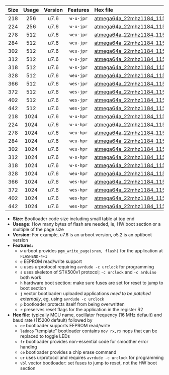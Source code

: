 |Size|Usage|Version|Features|Hex file|
|:-:|:-:|:-:|:-:|:--|
|218|256|u7.6|`w-u-jpr`|[atmega64a_22mhz1184_115200bps_ur_vbl.hex](https://raw.githubusercontent.com/stefanrueger/urboot/main/bootloaders/atmega64a/fcpu_22mhz1184/115200_bps/atmega64a_22mhz1184_115200bps_ur_vbl.hex)|
|224|256|u7.6|`w-u-jpr`|[atmega64a_22mhz1184_115200bps_lednop_ur_vbl.hex](https://raw.githubusercontent.com/stefanrueger/urboot/main/bootloaders/atmega64a/fcpu_22mhz1184/115200_bps/atmega64a_22mhz1184_115200bps_lednop_ur_vbl.hex)|
|278|512|u7.6|`weu-jpr`|[atmega64a_22mhz1184_115200bps_ee_ur_vbl.hex](https://raw.githubusercontent.com/stefanrueger/urboot/main/bootloaders/atmega64a/fcpu_22mhz1184/115200_bps/atmega64a_22mhz1184_115200bps_ee_ur_vbl.hex)|
|284|512|u7.6|`weu-jpr`|[atmega64a_22mhz1184_115200bps_ee_lednop_ur_vbl.hex](https://raw.githubusercontent.com/stefanrueger/urboot/main/bootloaders/atmega64a/fcpu_22mhz1184/115200_bps/atmega64a_22mhz1184_115200bps_ee_lednop_ur_vbl.hex)|
|302|512|u7.6|`weu-jpr`|[atmega64a_22mhz1184_115200bps_ee_lednop_fr_ur_vbl.hex](https://raw.githubusercontent.com/stefanrueger/urboot/main/bootloaders/atmega64a/fcpu_22mhz1184/115200_bps/atmega64a_22mhz1184_115200bps_ee_lednop_fr_ur_vbl.hex)|
|312|512|u7.6|`w-s-jpr`|[atmega64a_22mhz1184_115200bps_vbl.hex](https://raw.githubusercontent.com/stefanrueger/urboot/main/bootloaders/atmega64a/fcpu_22mhz1184/115200_bps/atmega64a_22mhz1184_115200bps_vbl.hex)|
|318|512|u7.6|`w-s-jpr`|[atmega64a_22mhz1184_115200bps_lednop_vbl.hex](https://raw.githubusercontent.com/stefanrueger/urboot/main/bootloaders/atmega64a/fcpu_22mhz1184/115200_bps/atmega64a_22mhz1184_115200bps_lednop_vbl.hex)|
|328|512|u7.6|`weu-jpr`|[atmega64a_22mhz1184_115200bps_ee_lednop_fr_ce_ur_vbl.hex](https://raw.githubusercontent.com/stefanrueger/urboot/main/bootloaders/atmega64a/fcpu_22mhz1184/115200_bps/atmega64a_22mhz1184_115200bps_ee_lednop_fr_ce_ur_vbl.hex)|
|366|512|u7.6|`wes-jpr`|[atmega64a_22mhz1184_115200bps_ee_vbl.hex](https://raw.githubusercontent.com/stefanrueger/urboot/main/bootloaders/atmega64a/fcpu_22mhz1184/115200_bps/atmega64a_22mhz1184_115200bps_ee_vbl.hex)|
|372|512|u7.6|`wes-jpr`|[atmega64a_22mhz1184_115200bps_ee_lednop_vbl.hex](https://raw.githubusercontent.com/stefanrueger/urboot/main/bootloaders/atmega64a/fcpu_22mhz1184/115200_bps/atmega64a_22mhz1184_115200bps_ee_lednop_vbl.hex)|
|402|512|u7.6|`wes-jpr`|[atmega64a_22mhz1184_115200bps_ee_lednop_fr_vbl.hex](https://raw.githubusercontent.com/stefanrueger/urboot/main/bootloaders/atmega64a/fcpu_22mhz1184/115200_bps/atmega64a_22mhz1184_115200bps_ee_lednop_fr_vbl.hex)|
|442|512|u7.6|`wes-jpr`|[atmega64a_22mhz1184_115200bps_ee_lednop_fr_ce_vbl.hex](https://raw.githubusercontent.com/stefanrueger/urboot/main/bootloaders/atmega64a/fcpu_22mhz1184/115200_bps/atmega64a_22mhz1184_115200bps_ee_lednop_fr_ce_vbl.hex)|
|218|1024|u7.6|`w-u-hpr`|[atmega64a_22mhz1184_115200bps_ur.hex](https://raw.githubusercontent.com/stefanrueger/urboot/main/bootloaders/atmega64a/fcpu_22mhz1184/115200_bps/atmega64a_22mhz1184_115200bps_ur.hex)|
|224|1024|u7.6|`w-u-hpr`|[atmega64a_22mhz1184_115200bps_lednop_ur.hex](https://raw.githubusercontent.com/stefanrueger/urboot/main/bootloaders/atmega64a/fcpu_22mhz1184/115200_bps/atmega64a_22mhz1184_115200bps_lednop_ur.hex)|
|278|1024|u7.6|`weu-hpr`|[atmega64a_22mhz1184_115200bps_ee_ur.hex](https://raw.githubusercontent.com/stefanrueger/urboot/main/bootloaders/atmega64a/fcpu_22mhz1184/115200_bps/atmega64a_22mhz1184_115200bps_ee_ur.hex)|
|284|1024|u7.6|`weu-hpr`|[atmega64a_22mhz1184_115200bps_ee_lednop_ur.hex](https://raw.githubusercontent.com/stefanrueger/urboot/main/bootloaders/atmega64a/fcpu_22mhz1184/115200_bps/atmega64a_22mhz1184_115200bps_ee_lednop_ur.hex)|
|302|1024|u7.6|`weu-hpr`|[atmega64a_22mhz1184_115200bps_ee_lednop_fr_ur.hex](https://raw.githubusercontent.com/stefanrueger/urboot/main/bootloaders/atmega64a/fcpu_22mhz1184/115200_bps/atmega64a_22mhz1184_115200bps_ee_lednop_fr_ur.hex)|
|312|1024|u7.6|`w-s-hpr`|[atmega64a_22mhz1184_115200bps.hex](https://raw.githubusercontent.com/stefanrueger/urboot/main/bootloaders/atmega64a/fcpu_22mhz1184/115200_bps/atmega64a_22mhz1184_115200bps.hex)|
|318|1024|u7.6|`w-s-hpr`|[atmega64a_22mhz1184_115200bps_lednop.hex](https://raw.githubusercontent.com/stefanrueger/urboot/main/bootloaders/atmega64a/fcpu_22mhz1184/115200_bps/atmega64a_22mhz1184_115200bps_lednop.hex)|
|328|1024|u7.6|`weu-hpr`|[atmega64a_22mhz1184_115200bps_ee_lednop_fr_ce_ur.hex](https://raw.githubusercontent.com/stefanrueger/urboot/main/bootloaders/atmega64a/fcpu_22mhz1184/115200_bps/atmega64a_22mhz1184_115200bps_ee_lednop_fr_ce_ur.hex)|
|366|1024|u7.6|`wes-hpr`|[atmega64a_22mhz1184_115200bps_ee.hex](https://raw.githubusercontent.com/stefanrueger/urboot/main/bootloaders/atmega64a/fcpu_22mhz1184/115200_bps/atmega64a_22mhz1184_115200bps_ee.hex)|
|372|1024|u7.6|`wes-hpr`|[atmega64a_22mhz1184_115200bps_ee_lednop.hex](https://raw.githubusercontent.com/stefanrueger/urboot/main/bootloaders/atmega64a/fcpu_22mhz1184/115200_bps/atmega64a_22mhz1184_115200bps_ee_lednop.hex)|
|402|1024|u7.6|`wes-hpr`|[atmega64a_22mhz1184_115200bps_ee_lednop_fr.hex](https://raw.githubusercontent.com/stefanrueger/urboot/main/bootloaders/atmega64a/fcpu_22mhz1184/115200_bps/atmega64a_22mhz1184_115200bps_ee_lednop_fr.hex)|
|442|1024|u7.6|`wes-hpr`|[atmega64a_22mhz1184_115200bps_ee_lednop_fr_ce.hex](https://raw.githubusercontent.com/stefanrueger/urboot/main/bootloaders/atmega64a/fcpu_22mhz1184/115200_bps/atmega64a_22mhz1184_115200bps_ee_lednop_fr_ce.hex)|

- **Size:** Bootloader code size including small table at top end
- **Useage:** How many bytes of flash are needed, ie, HW boot section or a multiple of the page size
- **Version:** For example, u7.6 is an urboot version, o5.2 is an optiboot version
- **Features:**
  + `w` urboot provides `pgm_write_page(sram, flash)` for the application at `FLASHEND-4+1`
  + `e` EEPROM read/write support
  + `u` uses urprotocol requiring `avrdude -c urclock` for programming
  + `s` uses skeleton of STK500v1 protocol; `-c urclock` and `-c arduino` both work
  + `h` hardware boot section: make sure fuses are set for reset to jump to boot section
  + `j` vector bootloader: uploaded applications *need to be patched externally*, eg, using `avrdude -c urclock`
  + `p` bootloader protects itself from being overwritten
  + `r` preserves reset flags for the application in the register R2
- **Hex file:** typically MCU name, oscillator frequency (16 MHz default) and baud rate (115200 default) followed by
  + `ee` bootloader supports EEPROM read/write
  + `lednop` "template" bootloader contains `mov rx,rx` nops that can be replaced to toggle LEDs
  + `fr` bootloader provides non-essential code for smoother error handing
  + `ce` bootloader provides a chip erase command
  + `ur` uses urprotocol and requires `avrdude -c urclock` for programming
  + `vbl` vector bootloader: set fuses to jump to reset, not the HW boot section
